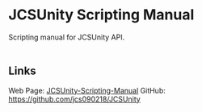 # JCSUnity Scripting Manual #

Scripting manual for JCSUnity API. <br/><br/>

## Links ##
Web Page: <a href="http://www.jcs-profile.com:3000">JCSUnity-Scripting-Manual</a>
GitHub: https://github.com/jcs090218/JCSUnity
